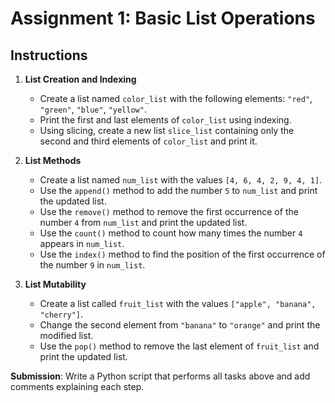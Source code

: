 
# Assignment 1: Basic List Operations

## Instructions

1. **List Creation and Indexing**
   - Create a list named `color_list` with the following elements: `"red"`, `"green"`, `"blue"`, `"yellow"`.
   - Print the first and last elements of `color_list` using indexing.
   - Using slicing, create a new list `slice_list` containing only the second and third elements of `color_list` and print it.

2. **List Methods**
   - Create a list named `num_list` with the values `[4, 6, 4, 2, 9, 4, 1]`.
   - Use the `append()` method to add the number `5` to `num_list` and print the updated list.
   - Use the `remove()` method to remove the first occurrence of the number `4` from `num_list` and print the updated list.
   - Use the `count()` method to count how many times the number `4` appears in `num_list`.
   - Use the `index()` method to find the position of the first occurrence of the number `9` in `num_list`.

3. **List Mutability**
   - Create a list called `fruit_list` with the values `["apple", "banana", "cherry"]`.
   - Change the second element from `"banana"` to `"orange"` and print the modified list.
   - Use the `pop()` method to remove the last element of `fruit_list` and print the updated list.

**Submission**: Write a Python script that performs all tasks above and add comments explaining each step.
